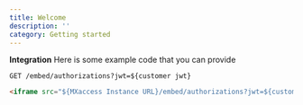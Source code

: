 ```yaml
---
title: Welcome
description: ''
category: Getting started
---
```


**Integration**
Here is some example code that you can provide


<code-group>
  <code-block label="cURL" active>

  ```
  GET /embed/authorizations?jwt=${customer jwt}
  ```

  </code-block>

  <code-block label="html">

  ```html
  <iframe src="${MXaccess Instance URL}/embed/authorizations?jwt=${customer_jwt}"></iframe>
  ```

  </code-block>
</code-group>

